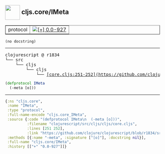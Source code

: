 ## <img width="48px" valign="middle" src="http://i.imgur.com/Hi20huC.png"> cljs.core/IMeta

 <table border="1">
<tr>
<td>protocol</td>
<td><a href="https://github.com/cljsinfo/api-refs/tree/0.0-927"><img valign="middle" alt="[+] 0.0-927" src="https://img.shields.io/badge/+-0.0--927-lightgrey.svg"></a> </td>
</tr>
</table>

 <samp>
</samp>

```
(no docstring)
```

---

 <pre>
clojurescript @ r1834
└── src
    └── cljs
        └── cljs
            └── <ins>[core.cljs:251-252](https://github.com/clojure/clojurescript/blob/r1834/src/cljs/cljs/core.cljs#L251-L252)</ins>
</pre>

```clj
(defprotocol IMeta
  (-meta [o]))
```


---

```clj
{:ns "cljs.core",
 :name "IMeta",
 :type "protocol",
 :full-name-encode "cljs.core_IMeta",
 :source {:code "(defprotocol IMeta\n  (-meta [o]))",
          :filename "clojurescript/src/cljs/cljs/core.cljs",
          :lines [251 252],
          :link "https://github.com/clojure/clojurescript/blob/r1834/src/cljs/cljs/core.cljs#L251-L252"},
 :methods [{:name "-meta", :signature ["[o]"], :docstring nil}],
 :full-name "cljs.core/IMeta",
 :history [["+" "0.0-927"]]}

```
